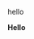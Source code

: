 <html>
  <head>
  </head>
  <body>
    <p>
      hello
      </p>
    <b>
      Hello
      <b>
    <script>
      var a;
      if(typeof(a)){
        console.log("true")
      }
      else{
        console.log("false")
      }
    </script>
  </body>
</html>
